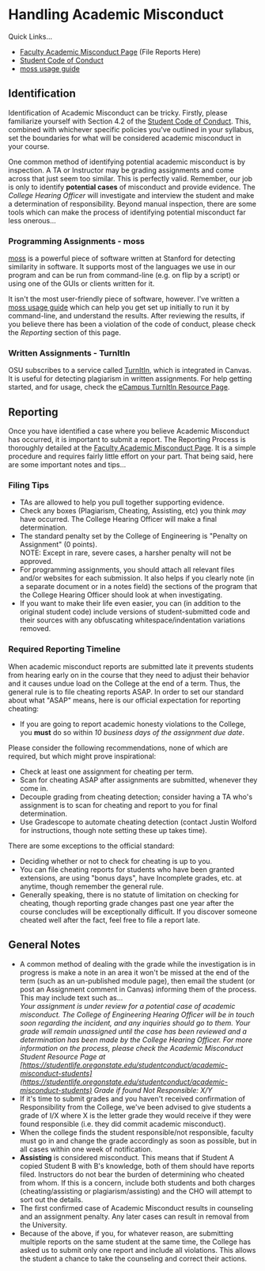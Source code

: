# Handling Academic Misconduct

Quick Links...
- [Faculty Academic Misconduct Page](https://studentlife.oregonstate.edu/studentconduct/academicmisconduct-faculty) (File Reports Here)
- [Student Code of Conduct](https://studentlife.oregonstate.edu/sites/studentlife.oregonstate.edu/files/edited_code_of_student_conduct.pdf)
- [moss usage guide](mossGuide.html)

## Identification

Identification of Academic Misconduct can be tricky.  Firstly, please familiarize yourself with Section 4.2 of the [Student Code of Conduct](https://studentlife.oregonstate.edu/sites/studentlife.oregonstate.edu/files/student-conduct-community-standards/Code/code_of_student_conduct_8_14_20.pdf).  This, combined with whichever specific policies you've outlined in your syllabus, set the boundaries for what will be considered academic misconduct in your course.

One common method of identifying potential academic misconduct is by inspection.  A TA or Instructor may be grading assignments and come across that just seem too similar.  This is perfectly valid.  Remember, our job is only to identify **potential cases** of misconduct and provide evidence.  The *College Hearing Officer* will investigate and interview the student and make a determination of responsibility.  Beyond manual inspection, there are some tools which can make the process of identifying potential misconduct far less onerous...

### Programming Assignments - moss

[moss](https://theory.stanford.edu/~aiken/moss/) is a powerful piece of software written at Stanford for detecting similarity in software.  It supports most of the languages we use in our program and can be run from command-line (e.g. on flip by a script) or using one of the GUIs or clients written for it.

It isn't the most user-friendly piece of software, however.  I've written a [moss usage guide](mossGuide.html) which can help you get set up initially to run it by command-line, and understand the results.  After reviewing the results, if you believe there has been a violation of the code of conduct, please check the *Reporting* section of this page.

### Written Assignments - TurnItIn

OSU subscribes to a service called [TurnItIn](https://www.turnitin.com/), which is integrated in Canvas.  It is useful for detecting plagiarism in written assignments.  For help getting started, and for usage, check the [eCampus TurnItIn Resource Page](https://ecampus.oregonstate.edu/faculty/resources/turnitin/).

## Reporting

Once you have identified a case where you believe Academic Misconduct has occurred, it is important to submit a report. The Reporting Process is thoroughly detailed at the [Faculty Academic Misconduct Page](https://studentlife.oregonstate.edu/studentconduct/academicmisconduct-faculty).  It is a simple procedure and requires fairly little effort on your part. That being said, here are some important notes and tips...

### Filing Tips

- TAs are allowed to help you pull together supporting evidence.
- Check any boxes (Plagiarism, Cheating, Assisting, etc) you think *may* have occurred. The College Hearing Officer will make a final determination.
- The standard penalty set by the College of Engineering is "Penalty on Assignment" (0 points).  
NOTE: Except in rare, severe cases, a harsher penalty will not be approved.
- For programming assignments, you should attach all relevant files and/or websites for each submission.  It also helps if you clearly note (in a separate document or in a notes field) the sections of the program that the College Hearing Officer should look at when investigating.
- If you want to make their life even easier, you can (in addition to the original student code) include versions of student-submitted code and their sources with any obfuscating whitespace/indentation variations removed.

### Required Reporting Timeline

When academic misconduct reports are submitted late it prevents students from hearing early on in the course that they need to adjust their behavior and it causes undue load on the College at the end of a term.  Thus, the general rule is to file cheating reports ASAP. In order to set our standard about what "ASAP" means, here is our official expectation for reporting cheating:

- If you are going to report academic honesty violations to the College, you **must** do so within *10 business days of the assignment due date*.

Please consider the following recommendations, none of which are required, but which might prove inspirational:

- Check at least one assignment for cheating per term.
- Scan for cheating ASAP after assignments are submitted, whenever they come in.
- Decouple grading from cheating detection; consider having a TA who's assignment is to scan for cheating and report to you for final determination.
- Use Gradescope to automate cheating detection (contact Justin Wolford for instructions, though note setting these up takes time).

There are some exceptions to the official standard:

- Deciding whether or not to check for cheating is up to you.
- You can file cheating reports for students who have been granted extensions, are using "bonus days", have Incomplete grades, etc. at anytime, though remember the general rule.
- Generally speaking, there is no statute of limitation on checking for cheating, though reporting grade changes past one year after the course concludes will be exceptionally difficult. If you discover someone cheated well after the fact, feel free to file a report late.

## General Notes

- A common method of dealing with the grade while the investigation is in progress is make a note in an area it won't be missed at the end of the term (such as an un-published module page), then email the student (or post an Assignment comment in Canvas) informing them of the process.  This may include text such as...  
*Your assignment is under review for a potential case of academic misconduct.  The College of Engineering Hearing Officer will be in touch soon regarding the incident, and any inquiries should go to them.  Your grade will remain unassigned until the case has been reviewed and a determination has been made by the College Hearing Officer.  For more information on the process, please check the Academic Misconduct Student Resource Page at [https://studentlife.oregonstate.edu/studentconduct/academic-misconduct-students](https://studentlife.oregonstate.edu/studentconduct/academic-misconduct-students)  Grade if found Not Responsible:  X/Y*
- If it's time to submit grades and you haven't received confirmation of Responsibility from the College, we've been advised to give students a grade of I/X where X is the letter grade they would receive if they were found responsible (i.e. they did commit academic misconduct).
- When the college finds the student responsible/not responsible, faculty must go in and change the grade accordingly as soon as possible, but in all cases within one week of notification.
- **Assisting** is considered misconduct. This means that if Student A copied Student B with B's knowledge, both of them should have reports filed. Instructors do not bear the burden of determining who cheated from whom. If this is a concern, include both students and both charges (cheating/assisting or plagiarism/assisting) and the CHO will attempt to sort out the details.
- The first confirmed case of Academic Misconduct results in counseling and an assignment penalty. Any later cases can result in removal from the University.
- Because of the above, if you, for whatever reason, are submitting multiple reports on the same student at the same time, the College has asked us to submit only one report and include all violations.  This allows the student a chance to take the counseling and correct their actions.
